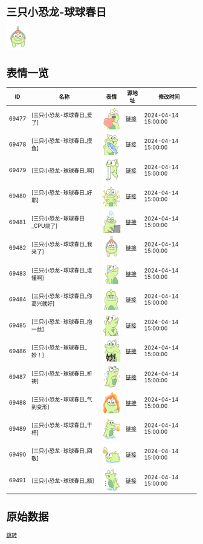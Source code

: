 # 三只小恐龙-球球春日

<img src="./cover.png" height="60" alt="cover" />

# 表情一览

|ID|名称|表情|源地址|修改时间|
|----|----|----|----|----|
|69477|[三只小恐龙-球球春日_爱了]|<img src="./pic/069477_%5B三只小恐龙-球球春日_爱了%5D.png" height="60" alt="爱了"/>|[链接](https://i0.hdslb.com/bfs/garb/39188459b4733bcd02cb41cc3ba6a48560bdac1d.png)|2024-04-14 15:00:00|
|69478|[三只小恐龙-球球春日_摸鱼]|<img src="./pic/069478_%5B三只小恐龙-球球春日_摸鱼%5D.png" height="60" alt="摸鱼"/>|[链接](https://i0.hdslb.com/bfs/garb/b26e147d8a872cb3b59c9e1cc3f36fa152b88a0c.png)|2024-04-14 15:00:00|
|69479|[三只小恐龙-球球春日_啊]|<img src="./pic/069479_%5B三只小恐龙-球球春日_啊%5D.png" height="60" alt="啊"/>|[链接](https://i0.hdslb.com/bfs/garb/cdd9dc2ea586860ff7150d01b1e656d06b336f6b.png)|2024-04-14 15:00:00|
|69480|[三只小恐龙-球球春日_好耶]|<img src="./pic/069480_%5B三只小恐龙-球球春日_好耶%5D.png" height="60" alt="好耶"/>|[链接](https://i0.hdslb.com/bfs/garb/0b30c172086561b45347c1189c74a0309c05b0e7.png)|2024-04-14 15:00:00|
|69481|[三只小恐龙-球球春日_CPU烧了]|<img src="./pic/069481_%5B三只小恐龙-球球春日_CPU烧了%5D.png" height="60" alt="CPU烧了"/>|[链接](https://i0.hdslb.com/bfs/garb/ffb71465824f7b08b21d568188d9cce6be313d13.png)|2024-04-14 15:00:00|
|69482|[三只小恐龙-球球春日_我来了]|<img src="./pic/069482_%5B三只小恐龙-球球春日_我来了%5D.png" height="60" alt="我来了"/>|[链接](https://i0.hdslb.com/bfs/garb/19b85a88b9f56ff6ce6b2d6e4287e6a21ac24abd.png)|2024-04-14 15:00:00|
|69483|[三只小恐龙-球球春日_谁懂啊]|<img src="./pic/069483_%5B三只小恐龙-球球春日_谁懂啊%5D.png" height="60" alt="谁懂啊"/>|[链接](https://i0.hdslb.com/bfs/garb/7c532470c885e402790307e1507a64712c783ed6.png)|2024-04-14 15:00:00|
|69484|[三只小恐龙-球球春日_你高兴就好]|<img src="./pic/069484_%5B三只小恐龙-球球春日_你高兴就好%5D.png" height="60" alt="你高兴就好"/>|[链接](https://i0.hdslb.com/bfs/garb/ba63c5b1c01f5523bc969f14e27cfc9550a175ab.png)|2024-04-14 15:00:00|
|69485|[三只小恐龙-球球春日_抱一丝]|<img src="./pic/069485_%5B三只小恐龙-球球春日_抱一丝%5D.png" height="60" alt="抱一丝"/>|[链接](https://i0.hdslb.com/bfs/garb/806c2e52dd0851b3559965040b8adee3201ecead.png)|2024-04-14 15:00:00|
|69486|[三只小恐龙-球球春日_妙！]|<img src="./pic/069486_%5B三只小恐龙-球球春日_妙！%5D.png" height="60" alt="妙！"/>|[链接](https://i0.hdslb.com/bfs/garb/4beb3503637c34a99f2adeced9fb50e01a906129.png)|2024-04-14 15:00:00|
|69487|[三只小恐龙-球球春日_祈祷]|<img src="./pic/069487_%5B三只小恐龙-球球春日_祈祷%5D.png" height="60" alt="祈祷"/>|[链接](https://i0.hdslb.com/bfs/garb/87f65e4caa7db1a051c95ef8f0497b14045ff0dc.png)|2024-04-14 15:00:00|
|69488|[三只小恐龙-球球春日_气到变形]|<img src="./pic/069488_%5B三只小恐龙-球球春日_气到变形%5D.png" height="60" alt="气到变形"/>|[链接](https://i0.hdslb.com/bfs/garb/16f0a8d63bfa2745071f8649dae49102494463ee.png)|2024-04-14 15:00:00|
|69489|[三只小恐龙-球球春日_干杯]|<img src="./pic/069489_%5B三只小恐龙-球球春日_干杯%5D.png" height="60" alt="干杯"/>|[链接](https://i0.hdslb.com/bfs/garb/fb2f8d7ed1cdc30632f0b401db082a751517fe9f.png)|2024-04-14 15:00:00|
|69490|[三只小恐龙-球球春日_回敬]|<img src="./pic/069490_%5B三只小恐龙-球球春日_回敬%5D.png" height="60" alt="回敬"/>|[链接](https://i0.hdslb.com/bfs/garb/baa34f76541e03be78f277f0b5754b0b6822c10f.png)|2024-04-14 15:00:00|
|69491|[三只小恐龙-球球春日_额]|<img src="./pic/069491_%5B三只小恐龙-球球春日_额%5D.png" height="60" alt="额"/>|[链接](https://i0.hdslb.com/bfs/garb/76f3f403d2dc7fa8426e7b83d050942770bcdca3.png)|2024-04-14 15:00:00|

# 原始数据

[跳转](./raw.json)

